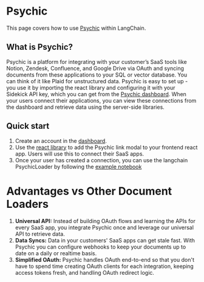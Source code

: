 # Psychic

This page covers how to use [Psychic](https://www.psychic.dev/) within LangChain.

## What is Psychic?

Psychic is a platform for integrating with your customer’s SaaS tools like Notion, Zendesk, Confluence, and Google Drive via OAuth and syncing documents from these applications to your SQL or vector database. You can think of it like Plaid for unstructured data. Psychic is easy to set up - you use it by importing the react library and configuring it with your Sidekick API key, which you can get from the [Psychic dashboard](https://dashboard.psychic.dev/). When your users connect their applications, you can view these connections from the dashboard and retrieve data using the server-side libraries.

## Quick start

1. Create an account in the [dashboard](https://dashboard.psychic.dev/).
2. Use the [react library](https://docs.psychic.dev/sidekick-link) to add the Psychic link modal to your frontend react app. Users will use this to connect their SaaS apps.
3. Once your user has created a connection, you can use the langchain PsychicLoader by following the [example notebook](../modules/indexes/document_loaders/examples/psychic.ipynb)


# Advantages vs Other Document Loaders

1.	**Universal API:** Instead of building OAuth flows and learning the APIs for every SaaS app, you integrate Psychic once and leverage our universal API to retrieve data.
2.	**Data Syncs:** Data in your customers' SaaS apps can get stale fast. With Psychic you can configure webhooks to keep your documents up to date on a daily or realtime basis.
3.	**Simplified OAuth:** Psychic handles OAuth end-to-end so that you don't have to spend time creating OAuth clients for each integration, keeping access tokens fresh, and handling OAuth redirect logic.